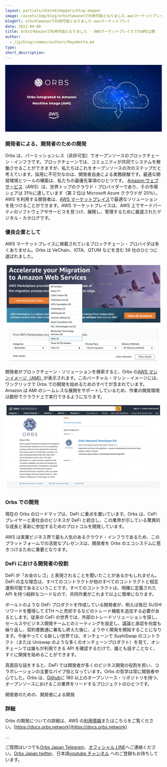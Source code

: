 ```yaml
---
layout: partials/shared/mappers/blog-mapper
image: /assets/img/blog/orbsがamazonで利用可能となりました-awsマーケットプレイ/bg.jpg
blogUrl: orbsがamazonで利用可能となりました-awsマーケットプレイ
date: 2021-04-08
title: OrbsがAmazonで利用可能となりました - AWSマーケットプレイスでのAMI公開
author:
  - /jp/blog/common/authors/MayoHotta.md
type:
short_description:
---
```


![](/assets/img/blog/orbsがamazonで利用可能となりました-awsマーケットプレイ/photo_2021-03-17_13-29-45-copy-1030x438.jpg)

### 開発者による、開発者のための開発

Orbs は、パーミッションレス（非許可型）でオープンソースのブロックチェーン・インフラです。ブロックチェーンでは、コミュニティが共同でシステムを稼働させることができますが、私たちはこれをオープンソースの次のステップだと考えています。採用に不可欠なのは、開発者自身による実務経験です。最適な開発環境とツールの構築は、私たちの最優先事項のひとつです。 [Amazon ウェブサービス](https://aws.amazon.com/)（AWS）は、世界トップのクラウド・プロバイダーであり、その市場シェアは 31％に達しています（第 2 位は Microsoft Azure クラウドが 20％）。AWS を利用する開発者は、[AWS マーケットプレイス](https://aws.amazon.com/marketplace)で最適なソリューションを見つけることができます。AWS マーケットプレイスは、AWS 上でサードパーティのソフトウェアやサービスを見つけ、展開し、管理するために厳選されたデジタル・カタログです。

### 優良企業として

AWS マーケットプレイスに掲載されているブロックチェーン・プロバイダは多くありません。Orbs は VeChain、IOTA、QTUM などを含む 58 社のひとつに選ばれました。

![](/assets/img/blog/orbsがamazonで利用可能となりました-awsマーケットプレイ/Screen-Shot-2021-04-07-at-23.24.00-1030x651.png)

開発者がブロックチェーン・ソリューションを検索すると、Orbs の[AWS マシンイメージ（AMI）](https://aws.amazon.com/marketplace/seller-profile?id=2f955efe-3b08-4fca-9a7d-f91e34c259f6)が表示されます。このバーチャル・マシン・イメージには、ワンクリックで Orbs での開発を始めるためのすべてが含まれています。Amazon は AMI のシームレスな展開をサポートしているため、作業の開発環境は数秒でクラウド上で実行できるようになります。

![](/assets/img/blog/orbsがamazonで利用可能となりました-awsマーケットプレイ/Screen-Shot-2021-04-07-at-23.25.15-1030x565.png)

### Orbs での開発

現在の Orbs のロードマップは、DeFi に重点を置いています。Orbs は、CeFi プレイヤーと実社会のビジネスが DeFi と統合し、この業界が示している驚異的な成長と革新に参加するためのプロトコルを開発しています。

AWS は実業ビジネス界で最も人気のあるクラウド・インフラであるため、このプラットフォームでの活発なプレゼンスは、開発者を Orbs のエコシステムに惹きつけるために重要となります。

### DeFi における開発者の役割

DeFi が「お金のレゴ」と表現されることを聞いたことがあるかもしれません。DeFi の主な理念は、すべてのコントラクトが他のすべてのコントラクトと相互運用可能であるということです。すべてのコントラクトは、明確に定義された API を持つ純粋なコードなので、共同作業がこれまで以上に簡単になります。

ボールトのような DeFi プロダクトを作成している開発者が、例えば毎日 SUSHI リワードを獲得して ETH へと売却するなどのトレード機能を追加する必要があるとします。従来の CeFi の世界では、外部のトレードソリューションを探し、セールスやビジネス開発チームとのミーティングを設定し、議論と承認を何度も繰り返し、契約書数通に署名し終えた後に、ようやく開発を開始することになります。今後やってくる新しい世界では、オンチェーンで SushiSwap のコントラクト（または Uniswap のような多くのオンチェーンプロダクト）を見て、オンチェーンでは誰もが利用できる API を確認するだけで、誰とも話すことなく、すぐに開発を始めることができます。

真面目な話をすると、DeFi では開発者が多くのビジネス開発の役割を担い、コラボレーションの主要なパイプ役となっています。Orbs の哲学は常に開発者中心でした。Orbs は、[Github](https://github.com/orbs-network)に 180 以上のオープンソース・リポジトリを持つ、オープンソースにおけるこの業界をリードするプロジェクトのひとつです。

開発者のための、開発者による開発

### 詳細

Orbs の開発についての詳細は、AWS の[利用情報](https://aws.amazon.com/marketplace/pp/B07TXRT8XX?#pdp-usage)またはこちらをご覧ください。[https://docs.orbs.network](https://docs.orbs.network)

...

ご質問はいつでも[Orbs Japan Telegram](https://t.me/joinchat/G0HZhBQssmZ05v6sp_G6jg)、[オフィシャル LINE](https://line.me/R/ti/p/%40vrf9558a)へご連絡ください。[Orbs Japan twitter](https://twitter.com/JapanOrbs)、日本語[youtube チャンネル](https://www.youtube.com/channel/UCZePjhX4e6CuAe8v63Li9lg) へのご登録もお待ちしています。
